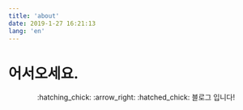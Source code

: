 ```yaml
---
title: 'about'
date: 2019-1-27 16:21:13
lang: 'en'
---
```


# 어서오세요.

<div align="center">
:hatching_chick: :arrow_right: :hatched_chick: 블로그 입니다!
</div>

